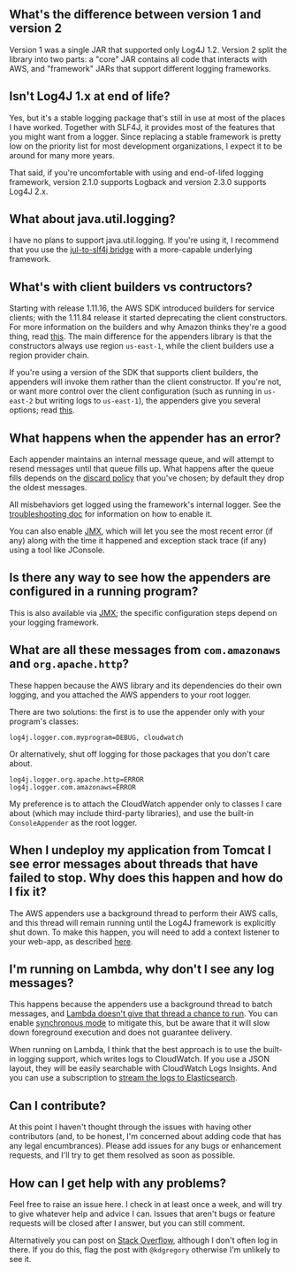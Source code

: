 ## What's the difference between version 1 and version 2

  Version 1 was a single JAR that supported only Log4J 1.2. Version 2 split the library
  into two parts: a "core" JAR contains all code that interacts with AWS, and "framework"
  JARs that support different logging frameworks.


## Isn't Log4J 1.x at end of life?

  Yes, but it's a stable logging package that's still in use at most of the places I
  have worked. Together with SLF4J, it provides most of the features that you might
  want from a logger. Since replacing a stable framework is pretty low on the priority
  list for most development organizations, I expect it to be around for many more years.

  That said, if you're uncomfortable with using and end-of-lifed logging framework,
  version 2.1.0 supports Logback and version 2.3.0 supports Log4J 2.x.


## What about java.util.logging?

  I have no plans to support java.util.logging. If you're using it, I recommend that you
  use the [jul-to-slf4j bridge](https://www.slf4j.org/legacy.html) with a more-capable
  underlying framework.


## What's with client builders vs contructors?

  Starting with release 1.11.16, the AWS SDK introduced builders for service clients; with
  the 1.11.84 release it started deprecating the client constructors. For more information
  on the builders and why Amazon thinks they're a good thing, read
  [this](https://aws.amazon.com/blogs/developer/client-constructors-now-deprecated/).
  The main difference for the appenders library is that the constructors always use
  region `us-east-1`, while the client builders use a region provider chain.

  If you're using a version of the SDK that supports client builders, the appenders will
  invoke them rather than the client constructor. If you're not, or want more control over
  the client configuration (such as running in `us-east-2` but writing logs to `us-east-1`),
  the appenders give you several options; read [this](docs/client.md).


## What happens when the appender has an error?

  Each appender maintains an internal message queue, and will attempt to resend messages
  until that queue fills up. What happens after the queue fills depends on the [discard
  policy](docs/design.md#message-discard) that you've chosen; by default they drop the
  oldest messages.

  All misbehaviors get logged using the framework's internal logger. See the [troubleshooting
  doc](docs/troubleshooting.md) for information on how to enable it.

  You can also enable [JMX](docs/jmx.md), which will let you see the most recent error (if
  any) along with the time it happened and exception stack trace (if any) using a tool like
  JConsole.


## Is there any way to see how the appenders are configured in a running program?

  This is also available via [JMX](docs/jmx.md); the specific configuration steps
  depend on your logging framework.


## What are all these messages from `com.amazonaws` and `org.apache.http`?

  These happen because the AWS library and its dependencies do their own logging, and
  you attached the AWS appenders to your root logger.

  There are two solutions: the first is to use the appender only with your program's
  classes:

```
log4j.logger.com.myprogram=DEBUG, cloudwatch
```

  Or alternatively, shut off logging for those packages that you don't care about.

```
log4j.logger.org.apache.http=ERROR
log4j.logger.com.amazonaws=ERROR
```

  My preference is to attach the CloudWatch appender only to classes I care about (which
  may include third-party libraries), and use the built-in `ConsoleAppender` as the root
  logger.


## When I undeploy my application from Tomcat I see error messages about threads that have failed to stop. Why does this happen and how do I fix it?

   The AWS appenders use a background thread to perform their AWS calls, and this thread
   will remain running until the Log4J framework is explicitly shut down. To make this
   happen, you will need to add a context listener to your web-app, as described
   [here](docs/tomcat.md).


## I'm running on Lambda, why don't I see any log messages?

   This happens because the appenders use a background thread to batch messages, and [Lambda
   doesn't give that thread a chance to run](https://blog.kdgregory.com/2019/01/multi-threaded-programming-with-aws.html).
   You can enable [synchronous mode](docs/design.md#synchronous-mode) to mitigate this, but
   be aware that it will slow down foreground execution and does not guarantee delivery.

   When running on Lambda, I think that the best approach is to use the built-in logging
   support, which writes logs to CloudWatch. If you use a JSON layout, they will be easily
   searchable with CloudWatch Logs Insights. And you can use a subscription to [stream the
   logs to Elasticsearch](https://blog.kdgregory.com/2019/09/streaming-cloudwatch-logs-to.html).


## Can I contribute?

  At this point I haven't thought through the issues with having other contributors (and,
  to be honest, I'm concerned about adding code that has any legal encumbrances). Please
  add issues for any bugs or enhancement requests, and I'll try to get them resolved as
  soon as possible.


## How can I get help with any problems?

  Feel free to raise an issue here. I check in at least once a week, and will try to give
  whatever help and advice I can. Issues that aren't bugs or feature requests will be
  closed after I answer, but you can still comment.

  Alternatively you can post on [Stack Overflow](https://stackoverflow.com/), although I
  don't often log in there. If you do this, flag the post with `@kdgregory` otherwise I'm
  unlikely to see it.
